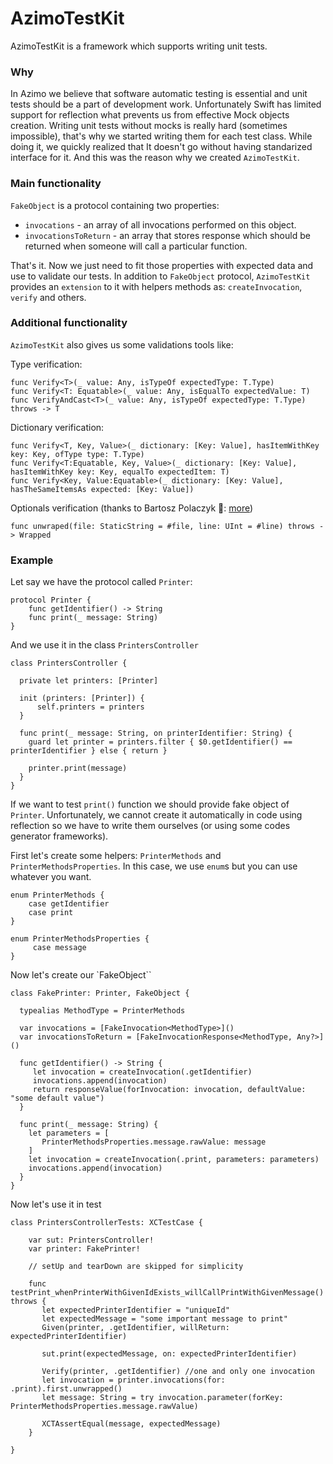 # AzimoTestKit

AzimoTestKit is a framework which supports writing unit tests.

### Why
In Azimo we believe that software automatic testing is essential and unit tests should be a part of development work.
Unfortunately Swift has limited support for reflection what prevents us from effective Mock objects creation. Writing unit tests without mocks is really hard (sometimes impossible), that's why we started writing them for each test class. While doing it, we quickly realized that It doesn't go without having standarized interface for it. And this was the reason why we created `AzimoTestKit`.

### Main functionality

`FakeObject` is a protocol containing two properties:
* `invocations` - an array of all invocations performed on this object. 
* `invocationsToReturn` - an array that stores response which should be returned when someone will call a particular function.

That's it. Now we just need to fit those properties with expected data and use to validate our tests. In addition to `FakeObject` protocol, `AzimoTestKit` provides an `extension` to it with helpers methods as: `createInvocation`, `verify` and others.  

### Additional functionality

`AzimoTestKit` also gives us some validations tools like:

Type verification:

    func Verify<T>(_ value: Any, isTypeOf expectedType: T.Type)
    func Verify<T: Equatable>(_ value: Any, isEqualTo expectedValue: T)
    func VerifyAndCast<T>(_ value: Any, isTypeOf expectedType: T.Type) throws -> T

Dictionary verification:

    func Verify<T, Key, Value>(_ dictionary: [Key: Value], hasItemWithKey key: Key, ofType type: T.Type)
    func Verify<T:Equatable, Key, Value>(_ dictionary: [Key: Value], hasItemWithKey key: Key, equalTo expectedItem: T)
    func Verify<Key, Value:Equatable>(_ dictionary: [Key: Value], hasTheSameItemsAs expected: [Key: Value])

Optionals verification (thanks to Bartosz Polaczyk 👏:
 [more](https://www.slideshare.net/BartoszPolaczyk1/lets-meet-your-expectations))

    func unwraped(file: StaticString = #file, line: UInt = #line) throws -> Wrapped

### Example

Let say we have the protocol called `Printer`:

    protocol Printer {
        func getIdentifier() -> String
        func print(_ message: String)
    }

And we use it in the class `PrintersController`

    class PrintersController {

      private let printers: [Printer]

      init (printers: [Printer]) {
          self.printers = printers
      }

      func print(_ message: String, on printerIdentifier: String) {
        guard let printer = printers.filter { $0.getIdentifier() == printerIdentifier } else { return }

        printer.print(message)
      }
    }

If we want to test `print()` function we should provide fake object of `Printer`. Unfortunately, we cannot create it automatically in code using reflection so we have to write them ourselves (or using some codes generator frameworks).

First let's create some helpers: `PrinterMethods` and `PrinterMethodsProperties`.
In this case, we use `enum`s but you can use whatever you want.

    enum PrinterMethods {
        case getIdentifier
        case print
    }

    enum PrinterMethodsProperties {
         case message
    }

Now let's create our `FakeObject``

    class FakePrinter: Printer, FakeObject {

      typealias MethodType = PrinterMethods

      var invocations = [FakeInvocation<MethodType>]()
      var invocationsToReturn = [FakeInvocationResponse<MethodType, Any?>]()

      func getIdentifier() -> String {
         let invocation = createInvocation(.getIdentifier)
         invocations.append(invocation)
         return responseValue(forInvocation: invocation, defaultValue: "some default value")
      }

      func print(_ message: String) {
        let parameters = [
           PrinterMethodsProperties.message.rawValue: message
        ]
        let invocation = createInvocation(.print, parameters: parameters)
        invocations.append(invocation)
      }
    }


Now let's use it in test

    class PrintersControllerTests: XCTestCase {

        var sut: PrintersController!
        var printer: FakePrinter!

        // setUp and tearDown are skipped for simplicity

        func testPrint_whenPrinterWithGivenIdExists_willCallPrintWithGivenMessage() throws {
           let expectedPrinterIdentifier = "uniqueId"
           let expectedMessage = "some important message to print"
           Given(printer, .getIdentifier, willReturn: expectedPrinterIdentifier)

           sut.print(expectedMessage, on: expectedPrinterIdentifier)

           Verify(printer, .getIdentifier) //one and only one invocation
           let invocation = printer.invocations(for: .print).first.unwrapped()
           let message: String = try invocation.parameter(forKey: PrinterMethodsProperties.message.rawValue)

           XCTAssertEqual(message, expectedMessage)
        }

    }
